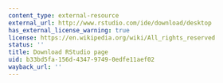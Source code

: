 ```yaml
---
content_type: external-resource
external_url: http://www.rstudio.com/ide/download/desktop
has_external_license_warning: true
license: https://en.wikipedia.org/wiki/All_rights_reserved
status: ''
title: Download RStudio page
uid: b33bd5fa-156d-4347-9749-0edfe11aef02
wayback_url: ''
---
```

